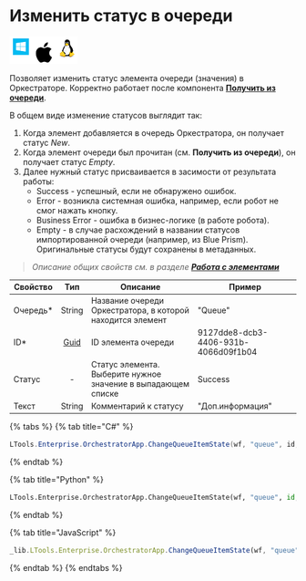 # Изменить статус в очереди

![](<../../../../.gitbook/assets/image (815).png>)

Позволяет изменить статус элемента очереди (значения) в Оркестраторе. Корректно работает после компонента [**Получить из очереди**](https://docs.primo-rpa.ru/primo-rpa/g_elements/el_basic/els_orch/els_queues/readfromqueue).

В общем виде изменение статусов выглядит так:
1. Когда элемент добавляется в очередь Оркестратора, он получает статус *New*.
2. Когда элемент очереди был прочитан (см. **Получить из очереди**), он получает статус *Empty*.
3. Далее нужный статус присваивается в засимости от результата работы:    
    * Success - успешный, если не обнаружено ошибок.
    * Error - возникла системная ошибка, например, если робот не смог нажать кнопку.
    * Business Error - ошибка в бизнес-логике (в работе робота). 
    * Empty - в случае расхождений в названии статусов импортированной очереди (например, из Blue Prism). Оригинальные статусы будут сохранены в метаданных.

> *Описание общих свойств см. в разделе [**Работа с элементами**](https://docs.primo-rpa.ru/primo-rpa/primo-studio/process/elements)*

| Свойство   | Тип    | Описание                 | Пример
| ---------- | :------: | ------------------------ | ----------------- 
| Очередь\*  | String | Название очереди Оркестратора, в которой находится элемент | "Queue"
| ID\*       | [Guid](https://docs.microsoft.com/ru-ru/dotnet/api/system.guid?view=net-6.0) | ID элемента очереди | 9127dde8-dcb3-4406-931b-4066d09f1b04
| Статус     |    -   | Статус элемента. Выберите нужное значение в выпадающем списке   | Success
| Текст      | String | Комментарий к статусу    | "Доп.информация"


{% tabs %}
{% tab title="C#" %}
```csharp
LTools.Enterprise.OrchestratorApp.ChangeQueueItemState(wf, "queue", id, LTools.Enums.ExchangeQueueValueEventType.Success, "txt");
```
{% endtab %}

{% tab title="Python" %}
```python
LTools.Enterprise.OrchestratorApp.ChangeQueueItemState(wf, "queue", id, LTools.Enums.ExchangeQueueValueEventType.Success, "txt")
```
{% endtab %}

{% tab title="JavaScript" %}
```javascript
_lib.LTools.Enterprise.OrchestratorApp.ChangeQueueItemState(wf, "queue", id, _lib.LTools.Enums.ExchangeQueueValueEventType.Success, "txt");
```
{% endtab %}
{% endtabs %}



